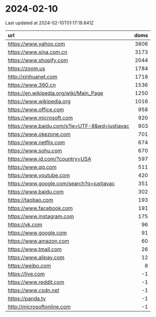 # 2024-02-10

<!-- BEGIN -->
Last updated at 2024-02-10T01:17:19.841Z

url | doms
:- | -:
https://www.yahoo.com | 3806
https://www.sina.com.cn | 3173
https://www.shopify.com | 2044
https://zoom.us | 1784
http://xinhuanet.com | 1718
https://www.360.cn | 1536
https://en.wikipedia.org/wiki/Main_Page | 1250
https://www.wikipedia.org | 1016
https://www.office.com | 958
https://www.microsoft.com | 920
https://www.baidu.com/s?ie=UTF-8&wd=justjavac | 903
https://www.okezone.com | 701
https://www.netflix.com | 674
https://www.sohu.com | 670
https://www.jd.com/?country=USA | 597
https://www.qq.com | 511
https://www.youtube.com | 420
https://www.google.com/search?q=justjavac | 351
https://www.baidu.com | 302
https://taobao.com | 193
https://www.facebook.com | 191
https://www.instagram.com | 175
https://vk.com | 96
https://www.google.com | 91
https://www.amazon.com | 60
https://www.tmall.com | 26
https://www.alipay.com | 12
https://weibo.com | 8
https://live.com | -1
https://www.reddit.com | -1
https://www.csdn.net | -1
https://panda.tv | -1
http://microsoftonline.com | -1
<!-- END -->
